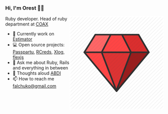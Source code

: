 ### Hi, I'm Orest 👨‍💻
 
<img align="right" src="https://github.com/OrestF/OrestF/blob/master/ruby_512.png" width=300px height=300px/>

Ruby developer. Head of ruby department at [COAX](https://coaxsoft.com)

* 🔭  Currently work on [Estimator](https://github.com/OrestF/estimator_v2)
* 💻  Open source projects:
[Passpartu](https://rubygems.org/gems/passpartu),
[RCreds](https://rubygems.org/gems/r_creds),
[Xlog](https://rubygems.org/gems/xlog),
[flexjs](https://flexjs.herokuapp.com)
* 💬  Ask me about Ruby, Rails and everything in between
* 🤔  Thoughts aloud [ABDI](https://github.com/OrestF/OrestF/blob/master/abdi/ABDI_architecture.md)
* 📫  How to reach me falchuko@gmail.com
